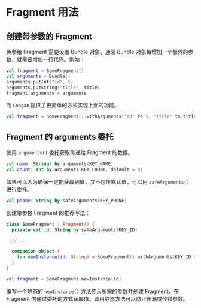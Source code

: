 # Fragment 用法

## 创建带参数的 Fragment

传参给 Fragment 需要设置 Bundle 对象，通常 Bundle 对象每增加一个额外的参数，就需要增加一行代码。例如：

```kotlin
val fragment = SomeFragment()
val arguments = Bundle()
arguments.putInt("id", 5)
arguments.putString("title", title)
fragment.arguments = arguments
```

而 `Longan` 提供了更简单的方式实现上面的功能。

```kotlin
val fragment = SomeFragment().withArguments("id" to 5, "title" to title)
```

## Fragment 的 arguments 委托

使用 `arguments()` 委托获取传递给 Fragment 的数据。

```kotlin
val name: String? by arguments(KEY_NAME)
val count: Int by arguments(KEY_COUNT, default = 0)
```

如果可以人为确保一定能获取到值，又不想传默认值，可以用 `safeArguments()` 进行委托。

```kotlin
val phone: String by safeArguments(KEY_PHONE)
```

创建带参数 Fragment 的推荐写法：

```kotlin
class SomeFragment : Fragment() {
  private val id: String by safeArguments(KEY_ID)

  // ...

  companion object {
    fun newInstance(id: String) = SomeFragment().withArguments(KEY_ID to id)
  }
}
```

```kotlin
val fragment = SomeFragment.newInstance(id)
```

编写一个静态的 `newInstance()` 方法传入所需的参数并创建 Fragment，在 Fragment 内通过委托的方式获取值。调用静态方法可以防止传漏或传错参数。

